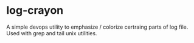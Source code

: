# log-crayon
A simple devops utility to emphasize / colorize certraing parts of log file. Used with grep and tail unix utilities.
